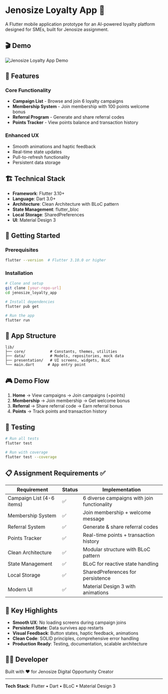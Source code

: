 # Jenosize Loyalty App 📱

A Flutter mobile application prototype for an AI-powered loyalty platform designed for SMEs, built for Jenosize assignment.

## 🎬 Demo

![Jenosize Loyalty App Demo](https://www.dropbox.com/scl/fi/fnfb1lj7ujboyzumkvasm/Screen-Recording-2568-08-07-at-13.02.51.gif?rlkey=pxodhaw8u8nkrrvepr4w0bax5&st=7usnn21j&raw=1)



## 🎯 Features

### Core Functionality
- **Campaign List** - Browse and join 6 loyalty campaigns
- **Membership System** - Join membership with 100 points welcome bonus
- **Referral Program** - Generate and share referral codes
- **Points Tracker** - View points balance and transaction history

### Enhanced UX
- Smooth animations and haptic feedback
- Real-time state updates
- Pull-to-refresh functionality
- Persistent data storage

## 🏗️ Technical Stack

- **Framework**: Flutter 3.10+
- **Language**: Dart 3.0+
- **Architecture**: Clean Architecture with BLoC pattern
- **State Management**: flutter_bloc
- **Local Storage**: SharedPreferences
- **UI**: Material Design 3

## 🚀 Getting Started

### Prerequisites
```bash
flutter --version  # Flutter 3.10.0 or higher
```

### Installation
```bash
# Clone and setup
git clone [your-repo-url]
cd jenosize_loyalty_app

# Install dependencies
flutter pub get

# Run the app
flutter run
```

## 📱 App Structure

```
lib/
├── core/           # Constants, themes, utilities
├── data/           # Models, repositories, mock data
├── presentation/   # UI screens, widgets, BLoC
└── main.dart      # App entry point
```

## 🎮 Demo Flow

1. **Home** → View campaigns → Join campaigns (+points)
2. **Membership** → Join membership → Get welcome bonus
3. **Referral** → Share referral code → Earn referral bonus
4. **Points** → Track points and transaction history

## 🧪 Testing

```bash
# Run all tests
flutter test

# Run with coverage
flutter test --coverage
```

## 📋 Assignment Requirements ✅

| Requirement | Status | Implementation |
|-------------|---------|----------------|
| Campaign List (4-6 items) | ✅ | 6 diverse campaigns with join functionality |
| Membership System | ✅ | Join membership + welcome message |
| Referral System | ✅ | Generate & share referral codes |
| Points Tracker | ✅ | Real-time points + transaction history |
| Clean Architecture | ✅ | Modular structure with BLoC pattern |
| State Management | ✅ | BLoC for reactive state handling |
| Local Storage | ✅ | SharedPreferences for persistence |
| Modern UI | ✅ | Material Design 3 with animations |

## 🎨 Key Highlights

- **Smooth UX**: No loading screens during campaign joins
- **Persistent State**: Data survives app restarts
- **Visual Feedback**: Button states, haptic feedback, animations
- **Clean Code**: SOLID principles, comprehensive error handling
- **Production Ready**: Testing, documentation, scalable architecture

## 👨‍💻 Developer

Built with ❤️ for Jenosize Digital Opportunity Creator

---

**Tech Stack**: Flutter • Dart • BLoC • Material Design 3

